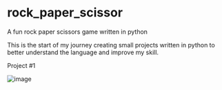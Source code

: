 # rock_paper_scissor
A fun rock paper scissors game written in python

This is the start of my journey creating small projects written in python to better understand the language and improve my skill.

Project #1

![image](https://user-images.githubusercontent.com/6307592/190202401-9b7ff33d-4c2c-4cb7-8c3f-f35264c36292.png)
